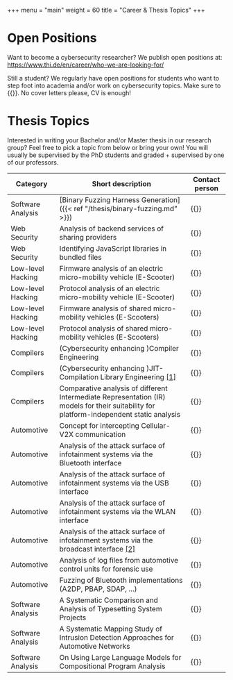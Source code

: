 +++
menu = "main"
weight = 60
title = "Career & Thesis Topics"
+++

# Open Positions

Want to become a cybersecurity researcher?
We publish open positions at:
https://www.thi.de/en/career/who-we-are-looking-for/

Still a student?
We regularly have open positions for students who want to step foot into academia and/or work on cybersecurity topics. Make sure to {{<cloakemail display="send us an E-Mail!" address="jakob.loew@thi.de">}}.
No cover letters please, CV is enough!

# Thesis Topics

Interested in writing your Bachelor and/or Master thesis in our research group?
Feel free to pick a topic from below or bring your own!
You will usually be supervised by the PhD students and graded + supervised by one of our professors.

| Category | Short description | Contact person |
| -------- | ----------------- | -------------- |
| Software Analysis | [Binary Fuzzing Harness Generation]({{< ref "/thesis/binary-fuzzing.md" >}}) | {{<cloakemail display="Dominik Bayerl" address="dominik.bayerl@carissma.eu">}} |
| Web Security | Analysis of backend services of sharing providers | {{<cloakemail display="Jakob Löw" address="jakob.loew@carissma.eu">}} |
| Web Security | Identifying JavaScript libraries in bundled files | {{<cloakemail display="Jakob Löw" address="jakob.loew@carissma.eu">}} |
| Low-level Hacking | Firmware analysis of an electric micro-mobility vehicle (E-Scooter) | {{<cloakemail display="Jakob Löw" address="jakob.loew@carissma.eu">}} |
| Low-level Hacking | Protocol analysis of an electric micro-mobility vehicle (E-Scooter) | {{<cloakemail display="Jakob Löw" address="jakob.loew@carissma.eu">}} |
| Low-level Hacking | Firmware analysis of shared micro-mobility vehicles (E-Scooters) | {{<cloakemail display="Jakob Löw" address="jakob.loew@carissma.eu">}} |
| Low-level Hacking | Protocol analysis of shared micro-mobility vehicles (E-Scooters) | {{<cloakemail display="Jakob Löw" address="jakob.loew@carissma.eu">}} |
| Compilers | (Cybersecurity enhancing )Compiler Engineering | {{<cloakemail display="Jakob Löw" address="jakob.loew@carissma.eu">}} |
| Compilers | (Cybersecurity enhancing )JIT-Compilation Library Engineering [[1]](https://www.gnu.org/software/libjit/) | {{<cloakemail display="Jakob Löw" address="jakob.loew@carissma.eu">}} |
| Compilers | Comparative analysis of different Intermediate Representation (IR) models for their suitability for platform-independent static analysis | {{<cloakemail display="Jakob Löw" address="jakob.loew@carissma.eu">}} |
| Automotive | Concept for intercepting Cellular-V2X communication | {{<cloakemail display="Jakob Löw" address="jakob.loew@carissma.eu">}} |
| Automotive | Analysis of the attack surface of infotainment systems via the Bluetooth interface | {{<cloakemail display="Jakob Löw" address="jakob.loew@carissma.eu">}} |
| Automotive | Analysis of the attack surface of infotainment systems via the USB interface | {{<cloakemail display="Jakob Löw" address="jakob.loew@carissma.eu">}} |
| Automotive | Analysis of the attack surface of infotainment systems via the WLAN interface | {{<cloakemail display="Jakob Löw" address="jakob.loew@carissma.eu">}} |
| Automotive | Analysis of the attack surface of infotainment systems via the broadcast interface [[2]](https://arstechnica.com/cars/2022/02/radio-station-snafu-in-seattle-bricks-some-mazda-infotainment-systems/) | {{<cloakemail display="Jakob Löw" address="jakob.loew@carissma.eu">}} |
| Automotive | Analysis of log files from automotive control units for forensic use | {{<cloakemail display="Jakob Löw" address="jakob.loew@carissma.eu">}} |
| Automotive | Fuzzing of Bluetooth implementations (A2DP, PBAP, SDAP, ...)  | {{<cloakemail display="Jakob Löw" address="jakob.loew@carissma.eu">}} |
| Software Analysis | A Systematic Comparison and Analysis of Typesetting System Projects | {{<cloakemail display="Thomas Hutzelmann" address="thomas.hutzelmann@thi.de">}} |
| Software Analysis | A Systematic Mapping Study of Intrusion Detection Approaches for Automotive Networks | {{<cloakemail display="Thomas Hutzelmann" address="thomas.hutzelmann@thi.de">}} |
| Software Analysis | On Using Large Language Models for Compositional Program Analysis | {{<cloakemail display="Thomas Hutzelmann" address="thomas.hutzelmann@thi.de">}} |
